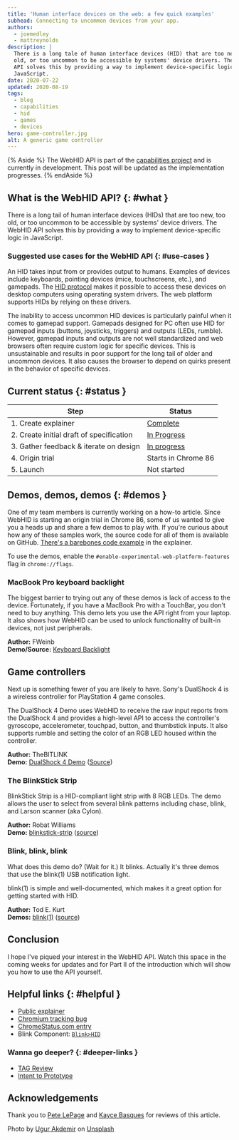 ```yaml
---
title: 'Human interface devices on the web: a few quick examples'
subhead: Connecting to uncommon devices from your app.
authors:
  - joemedley
  - mattreynolds
description: |
  There is a long tale of human interface devices (HID) that are too new, too
  old, or too uncommon to be accessible by systems' device drivers. The WebHID
  API solves this by providing a way to implement device-specific logic in
  JavaScript.
date: 2020-07-22
updated: 2020-08-19
tags:
  - blog
  - capabilities
  - hid
  - games
  - devices
hero: game-controller.jpg
alt: A generic game controller
---
```



{% Aside %}
The WebHID API is part of the [capabilities
project](https://developers.google.com/web/updates/capabilities) and is
currently in development. This post will be updated as the implementation
progresses.
{% endAside %}

## What is the WebHID API? {: #what }

There is a long tail of human interface devices (HIDs) that are too new, too
old, or too uncommon to be accessible by systems' device drivers. The WebHID API
solves this by providing a way to implement device-specific logic in JavaScript.

### Suggested use cases for the WebHID API {: #use-cases }

An HID takes input from or provides output to humans. Examples of devices
include keyboards, pointing devices (mice, touchscreens, etc.), and gamepads.
The [HID protocol](https://www.usb.org/hid) makes it possible to access these
devices on desktop computers using operating system drivers. The web platform
supports HIDs by relying on these drivers.

The inability to access uncommon HID devices is particularly painful when it
comes to gamepad support. Gamepads designed for PC often use HID for gamepad
inputs (buttons, joysticks, triggers) and outputs (LEDs, rumble). However,
gamepad inputs and outputs are not well standardized and web browsers often
require custom logic for specific devices. This is unsustainable and results in
poor support for the long tail of older and uncommon devices. It also causes the
browser to depend on quirks present in the behavior of specific devices.

## Current status {: #status }

<div class="w-table-wrapper">

| Step                                       | Status                       |
| ------------------------------------------ | ---------------------------- |
| 1. Create explainer                        | [Complete][explainer]        |
| 2. Create initial draft of specification   | [In Progress][spec]          |
| 3. Gather feedback & iterate on design     | [In progress](#feedback)     |
| 4. Origin trial                            | Starts in Chrome 86          |
| 5. Launch                                  | Not started                  |

</div>

## Demos, demos, demos {: #demos }

One of my team members is currently working on a how-to article. Since WebHID is
starting an origin trial in Chrome 86, some of us wanted to give you a heads up
and share a few demos to play with. If you're curious about how any of these
samples work, the source code for all of them is available on GitHub. [There's a
barebones code example][example] in the explainer.

To use the demos, enable the `#enable-experimental-web-platform-features` flag
in `chrome://flags`.

### MacBook Pro keyboard backlight

The biggest barrier to trying out any of these demos is lack of access to the
device. Fortunately, if you have a MacBook Pro with a TouchBar, you don't need
to buy anything. This demo lets you use the API right from your laptop. It also
shows how WebHID can be used to unlock functionality of built-in devices, not
just peripherals.

**Author:** FWeinb<br/>
**Demo/Source:** [Keyboard Backlight](https://codesandbox.io/s/webhid-demo-keyboard-backlight-qlq95)

## Game controllers

Next up is something fewer of you are likely to have. Sony's DualShock 4 is a
wireless controller for PlayStation 4 game consoles.

The DualShock 4 Demo uses WebHID to receive the raw input reports from the
DualShock 4 and provides a high-level API to access the controller's gyroscope,
accelerometer, touchpad, button, and thumbstick inputs. It also supports rumble
and setting the color of an RGB LED housed within the controller.

**Author:** TheBITLINK<br/>
**Demo:** [DualShock 4 Demo](https://thebitlink.github.io/WebHID-DS4/) ([Source](https://github.com/TheBITLINK/WebHID-DS4))

### The BlinkStick Strip

BlinkStick Strip is a HID-compliant light strip with 8 RGB LEDs. The demo allows
the user to select from several blink patterns including chase, blink, and
Larson scanner (aka Cylon).

**Author:** Robat Williams<br/>
**Demo:** [blinkstick-strip](https://robatwilliams.github.io/webhid-demos/blinkstick-strip/) ([source](https://github.com/robatwilliams/webhid-demos))

### Blink, blink, blink

What does this demo do? (Wait for it.) It blinks. Actually it's three demos that
use the blink(1) USB notification light.

blink(1) is simple and well-documented, which makes it a great option for
getting started with HID.

**Author:** Tod E. Kurt<br/>
**Demos:** [blink(1)](https://blink1.thingm.com/) ([source](https://github.com/todbot/blink1-webhid))

## Conclusion

I hope I've piqued your interest in the WebHID API. Watch this space in the
coming weeks for updates and for Part II of the introduction which will show you
how to use the API yourself.

## Helpful links {: #helpful }

* [Public explainer][explainer]
* [Chromium tracking bug][cr-bug]
* [ChromeStatus.com entry][cr-status]
* Blink Component: [`Blink>HID`][blink-component]

### Wanna go deeper? {: #deeper-links }

* [TAG Review](https://github.com/w3ctag/design-reviews/issues/370)
* [Intent to Prototype](https://groups.google.com/a/chromium.org/g/blink-dev/c/LoyzK8xTRME/m/yLR-K-siBQAJ)

## Acknowledgements

Thank you to [Pete LePage](https://web.dev/authors/petelepage/) and [Kayce
Basques](https://github.com/kaycebasques) for reviews of this article.

<span>Photo by <a
href="https://unsplash.com/@ugur?utm_source=unsplash&amp;utm_medium=referral&amp;utm_content=creditCopyText">Ugur
Akdemir</a> on <a
href="https://unsplash.com/s/photos/game-controllers?utm_source=unsplash&amp;utm_medium=referral&amp;utm_content=creditCopyText">Unsplash</a></span>

[spec]: https://wicg.github.io/webhid/
[issues]: https://github.com/WICG/webhid/issues
[explainer]: https://github.com/WICG/webhid/blob/master/EXPLAINER.md
[wicg-discourse]: https://discourse.wicg.io/t/human-interface-device-hid-api/3070
[cr-bug]: https://bugs.chromium.org/p/chromium/issues/detail?id=890096
[cr-status]: https://chromestatus.com/feature/5172464636133376
[blink-component]: https://chromestatus.com/features#component%3A%20Blink%3EHID
[powerful-apis]: https://chromium.googlesource.com/chromium/src/+/lkgr/docs/security/permissions-for-powerful-web-platform-features.md
[example]: https://github.com/WICG/webhid/blob/master/EXPLAINER.md#example
